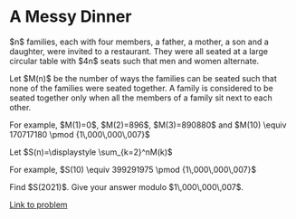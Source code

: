 # A Messy Dinner

<p>$n$ families, each with four members, a father, a mother, a son and a daughter, were invited to a restaurant. They were all seated at a large circular table with $4n$ seats such that men and women alternate.</p>

<p>Let $M(n)$ be the number of ways the families can be seated such that none of the families were seated together. A family is considered to be seated together only when all the members of a family sit next to each other.</p>

<p>For example, $M(1)=0$, $M(2)=896$, $M(3)=890880$ and $M(10) \equiv 170717180 \pmod {1\,000\,000\,007}$</p>

<p>Let $S(n)=\displaystyle \sum_{k=2}^nM(k)$</p>

<p>For example, $S(10) \equiv 399291975 \pmod {1\,000\,000\,007}$</p>

<p>Find $S(2021)$. Give your answer modulo $1\,000\,000\,007$.</p>


[Link to problem](https://projecteuler.net/problem=746)
